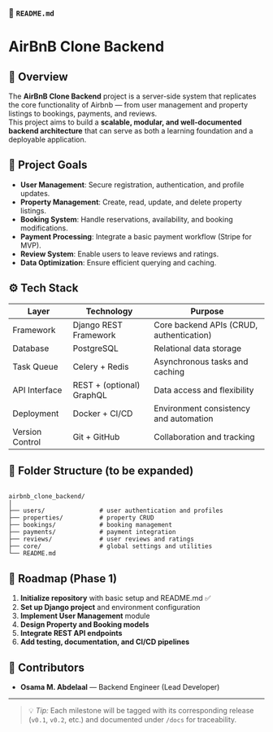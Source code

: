 ### 🏡 `README.md`

# AirBnB Clone Backend

## 🚀 Overview
The **AirBnB Clone Backend** project is a server-side system that replicates the core functionality of Airbnb — from user management and property listings to bookings, payments, and reviews.  
This project aims to build a **scalable, modular, and well-documented backend architecture** that can serve as both a learning foundation and a deployable application.

## 🎯 Project Goals
- **User Management**: Secure registration, authentication, and profile updates.  
- **Property Management**: Create, read, update, and delete property listings.  
- **Booking System**: Handle reservations, availability, and booking modifications.  
- **Payment Processing**: Integrate a basic payment workflow (Stripe for MVP).  
- **Review System**: Enable users to leave reviews and ratings.  
- **Data Optimization**: Ensure efficient querying and caching.

## ⚙️ Tech Stack
| Layer | Technology | Purpose |
|-------|-------------|----------|
| Framework | Django REST Framework | Core backend APIs (CRUD, authentication) |
| Database | PostgreSQL | Relational data storage |
| Task Queue | Celery + Redis | Asynchronous tasks and caching |
| API Interface | REST + (optional) GraphQL | Data access and flexibility |
| Deployment | Docker + CI/CD | Environment consistency and automation |
| Version Control | Git + GitHub | Collaboration and tracking |

## 🧩 Folder Structure (to be expanded)
```

airbnb_clone_backend/
│
├── users/               # user authentication and profiles
├── properties/          # property CRUD
├── bookings/            # booking management
├── payments/            # payment integration
├── reviews/             # user reviews and ratings
├── core/                # global settings and utilities
└── README.md

```

## 📅 Roadmap (Phase 1)
1. **Initialize repository** with basic setup and README.md ✅  
2. **Set up Django project** and environment configuration  
3. **Implement User Management** module  
4. **Design Property and Booking models**  
5. **Integrate REST API endpoints**  
6. **Add testing, documentation, and CI/CD pipelines**  

## 👥 Contributors
- **Osama M. Abdelaal** — Backend Engineer (Lead Developer)  

---

> 💡 *Tip:* Each milestone will be tagged with its corresponding release (`v0.1`, `v0.2`, etc.) and documented under `/docs` for traceability.



